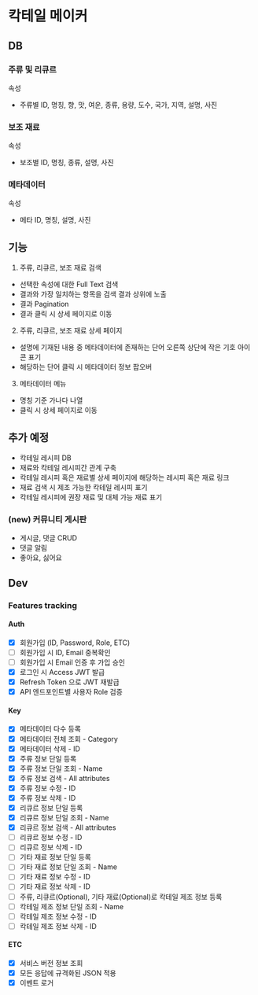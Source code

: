 # 칵테일 메이커

## DB
### 주류 및 리큐르
속성
- 주류별 ID, 명칭, 향, 맛, 여운, 종류, 용량, 도수, 국가, 지역, 설명, 사진
### 보조 재료
속성
- 보조별 ID, 명칭, 종류, 설명, 사진
### 메타데이터
속성
- 메타 ID, 명칭, 설명, 사진

## 기능
1. 주류, 리큐르, 보조 재료 검색
  - 선택한 속성에 대한 Full Text 검색
  - 결과와 가장 일치하는 항목을 검색 결과 상위에 노출
  - 결과 Pagination
  - 결과 클릭 시 상세 페이지로 이동
2. 주류, 리큐르, 보조 재료 상세 페이지
  - 설명에 기재된 내용 중 메타데이터에 존재하는 단어 오른쪽 상단에 작은 기호 아이콘 표기
  - 해당하는 단어 클릭 시 메타데이터 정보 팝오버
3. 메타데이터 메뉴
  - 명칭 기준 가나다 나열
  - 클릭 시 상세 페이지로 이동

## 추가 예정
  - 칵테일 레시피 DB
  - 재료와 칵테일 레시피간 관계 구축
  - 칵테일 레시피 혹은 재료별 상세 페이지에 해당하는 레시피 혹은 재료 링크
  - 재료 검색 시 제조 가능한 칵테일 레시피 표기
  - 칵테일 레시피에 권장 재료 및 대체 가능 재료 표기
### (new) 커뮤니티 게시판
  - 게시글, 댓글 CRUD
  - 댓글 알림
  - 좋아요, 싫어요

## Dev
### Features tracking
#### Auth
  - [x] 회원가입 (ID, Password, Role, ETC)
  - [ ] 회원가입 시 ID, Email 중복확인
  - [ ] 회원가입 시 Email 인증 후 가입 승인
  - [x] 로그인 시 Access JWT 발급
  - [x] Refresh Token 으로 JWT 재발급
  - [x] API 엔드포인트별 사용자 Role 검증
#### Key
  - [x] 메타데이터 다수 등록
  - [x] 메타데이터 전체 조회 - Category
  - [x] 메타데이터 삭제 - ID
  - [x] 주류 정보 단일 등록
  - [x] 주류 정보 단일 조회 - Name
  - [x] 주류 정보 검색 - All attributes
  - [x] 주류 정보 수정 - ID
  - [x] 주류 정보 삭제 - ID
  - [x] 리큐르 정보 단일 등록
  - [x] 리큐르 정보 단일 조회 - Name
  - [x] 리큐르 정보 검색 - All attributes
  - [ ] 리큐르 정보 수정 - ID
  - [ ] 리큐르 정보 삭제 - ID
  - [ ] 기타 재료 정보 단일 등록
  - [ ] 기타 재료 정보 단일 조회 - Name
  - [ ] 기타 재료 정보 수정 - ID
  - [ ] 기타 재료 정보 삭제 - ID
  - [ ] 주류, 리큐르(Optional), 기타 재료(Optional)로 칵테일 제조 정보 등록
  - [ ] 칵테일 제조 정보 단일 조회 - Name
  - [ ] 칵테일 제조 정보 수정 - ID
  - [ ] 칵테일 제조 정보 삭제 - ID
#### ETC
  - [x] 서비스 버전 정보 조회
  - [x] 모든 응답에 규격화된 JSON 적용
  - [x] 이벤트 로거
